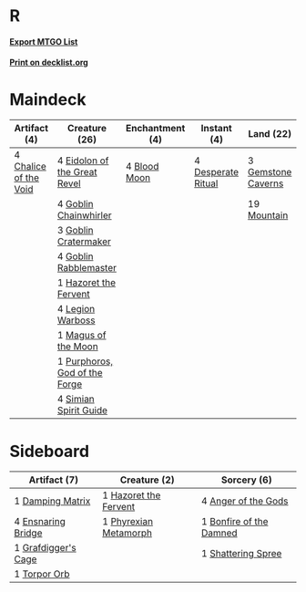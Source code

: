 # R

#### [Export MTGO List](../collection/R/R.txt)
#### [Print on decklist.org](http://decklist.org/?deckmain=4%09Blood%20Moon%0A4%09Chalice%20of%20the%20Void%0A4%09Desperate%20Ritual%0A4%09Eidolon%20of%20the%20Great%20Revel%0A3%09Gemstone%20Caverns%0A4%09Goblin%20Chainwhirler%0A3%09Goblin%20Cratermaker%0A4%09Goblin%20Rabblemaster%0A1%09Hazoret%20the%20Fervent%0A4%09Legion%20Warboss%0A1%09Magus%20of%20the%20Moon%0A19%09Mountain%0A1%09Purphoros,%20God%20of%20the%20Forge%0A4%09Simian%20Spirit%20Guide&deckside=4%09Anger%20of%20the%20Gods%0A1%09Bonfire%20of%20the%20Damned%0A1%09Damping%20Matrix%0A4%09Ensnaring%20Bridge%0A1%09Grafdigger's%20Cage%0A1%09Hazoret%20the%20Fervent%0A1%09Phyrexian%20Metamorph%0A1%09Shattering%20Spree%0A1%09Torpor%20Orb)
# Maindeck

|                                          Artifact (4)                                          |                                             Creature (26)                                              |                                    Enchantment (4)                                    |                                         Instant (4)                                         |                                          Land (22)                                          |
|------------------------------------------------------------------------------------------------|--------------------------------------------------------------------------------------------------------|---------------------------------------------------------------------------------------|---------------------------------------------------------------------------------------------|---------------------------------------------------------------------------------------------|
|4 [Chalice of the Void](http://gatherer.wizards.com/Pages/Card/Details.aspx?multiverseid=370411)|4 [Eidolon of the Great Revel](http://gatherer.wizards.com/Pages/Card/Details.aspx?multiverseid=442117) |4 [Blood Moon](http://gatherer.wizards.com/Pages/Card/Details.aspx?multiverseid=370419)|4 [Desperate Ritual](http://gatherer.wizards.com/Pages/Card/Details.aspx?multiverseid=370546)|3 [Gemstone Caverns](http://gatherer.wizards.com/Pages/Card/Details.aspx?multiverseid=122094)|
|                                                                                                |4 [Goblin Chainwhirler](http://gatherer.wizards.com/Pages/Card/Details.aspx?multiverseid=443017)        |                                                                                       |                                                                                             |19 [Mountain](http://gatherer.wizards.com/Pages/Card/Details.aspx?multiverseid=439604)       |
|                                                                                                |3 [Goblin Cratermaker](http://gatherer.wizards.com/Pages/Card/Details.aspx?multiverseid=452853)         |                                                                                       |                                                                                             |                                                                                             |
|                                                                                                |4 [Goblin Rabblemaster](http://gatherer.wizards.com/Pages/Card/Details.aspx?multiverseid=438486)        |                                                                                       |                                                                                             |                                                                                             |
|                                                                                                |1 [Hazoret the Fervent](http://gatherer.wizards.com/Pages/Card/Details.aspx?multiverseid=429886)        |                                                                                       |                                                                                             |                                                                                             |
|                                                                                                |4 [Legion Warboss](http://gatherer.wizards.com/Pages/Card/Details.aspx?multiverseid=452859)             |                                                                                       |                                                                                             |                                                                                             |
|                                                                                                |1 [Magus of the Moon](http://gatherer.wizards.com/Pages/Card/Details.aspx?multiverseid=438704)          |                                                                                       |                                                                                             |                                                                                             |
|                                                                                                |1 [Purphoros, God of the Forge](http://gatherer.wizards.com/Pages/Card/Details.aspx?multiverseid=373556)|                                                                                       |                                                                                             |                                                                                             |
|                                                                                                |4 [Simian Spirit Guide](http://gatherer.wizards.com/Pages/Card/Details.aspx?multiverseid=442137)        |                                                                                       |                                                                                             |                                                                                             |


# Sideboard

|                                         Artifact (7)                                         |                                          Creature (2)                                          |                                           Sorcery (6)                                            |
|----------------------------------------------------------------------------------------------|------------------------------------------------------------------------------------------------|--------------------------------------------------------------------------------------------------|
|1 [Damping Matrix](http://gatherer.wizards.com/Pages/Card/Details.aspx?multiverseid=426043)   |1 [Hazoret the Fervent](http://gatherer.wizards.com/Pages/Card/Details.aspx?multiverseid=429886)|4 [Anger of the Gods](http://gatherer.wizards.com/Pages/Card/Details.aspx?multiverseid=438682)    |
|4 [Ensnaring Bridge](http://gatherer.wizards.com/Pages/Card/Details.aspx?multiverseid=442213) |1 [Phyrexian Metamorph](http://gatherer.wizards.com/Pages/Card/Details.aspx?multiverseid=214375)|1 [Bonfire of the Damned](http://gatherer.wizards.com/Pages/Card/Details.aspx?multiverseid=425916)|
|1 [Grafdigger's Cage](http://gatherer.wizards.com/Pages/Card/Details.aspx?multiverseid=426046)|                                                                                                |1 [Shattering Spree](http://gatherer.wizards.com/Pages/Card/Details.aspx?multiverseid=97233)      |
|1 [Torpor Orb](http://gatherer.wizards.com/Pages/Card/Details.aspx?multiverseid=233069)       |                                                                                                |                                                                                                  |

